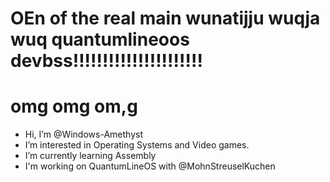 # OEn of the real main wunatijju wuqja wuq quantumlineoos devbss!!!!!!!!!!!!!!!!!!!!!!
# omg omg om,g

- Hi, I’m @Windows-Amethyst
- I’m interested in Operating Systems and Video games.
- I’m currently learning Assembly
- I'm working on QuantumLineOS with @MohnStreuselKuchen

<!---
Windows-Amethyst/Windows-Amethyst is a ✨ special ✨ repository because its `README.md` (this file) appears on your GitHub profile.
You can click the Preview link to take a look at your changes.
--->
